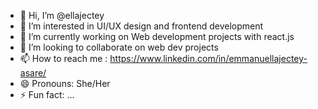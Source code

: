- 👋 Hi, I’m @ellajectey
- 👀 I’m interested in UI/UX design and frontend development
- 🌱 I’m currently working on Web development projects with react.js
- 💞️ I’m looking to collaborate on web dev projects
- 📫 How to reach me : https://www.linkedin.com/in/emmanuellajectey-asare/
- 😄 Pronouns: She/Her
- ⚡ Fun fact: ...

<!---
ellajectey/ellajectey is a ✨ special ✨ repository because its `README.md` (this file) appears on your GitHub profile.
You can click the Preview link to take a look at your changes.
--->
